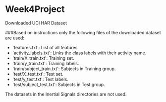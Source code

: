 # Week4Project

Downloaded UCI HAR Dataset

###Based on instructions only the following files of the downloaded dataset are used:

- 'features.txt': List of all features.
- 'activity_labels.txt': Links the class labels with their activity name.
- 'train/X_train.txt': Training set.
- 'train/y_train.txt': Training labels.
- 'train/subject_train.txt': Subjects in Training group.
- 'test/X_test.txt': Test set.
- 'test/y_test.txt': Test labels.
- 'test/subject_test.txt': Subjects in Test group.

The datasets in the Inertial Signals directories are not used.
